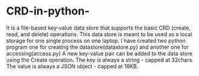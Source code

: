 # CRD-in-python-
It is a file-based key-value data store that supports the basic CRD (create, read, and delete) operations. This data store is meant to be used as a local storage for one single process on one laptop. I have created two python program one for creating the datastore(datastore.py) and another one for accessing(access.py) A new key-value pair can be added to the data store using the Create operation. The key is always a string - capped at 32chars. The value is always a JSON object - capped at 16KB.
